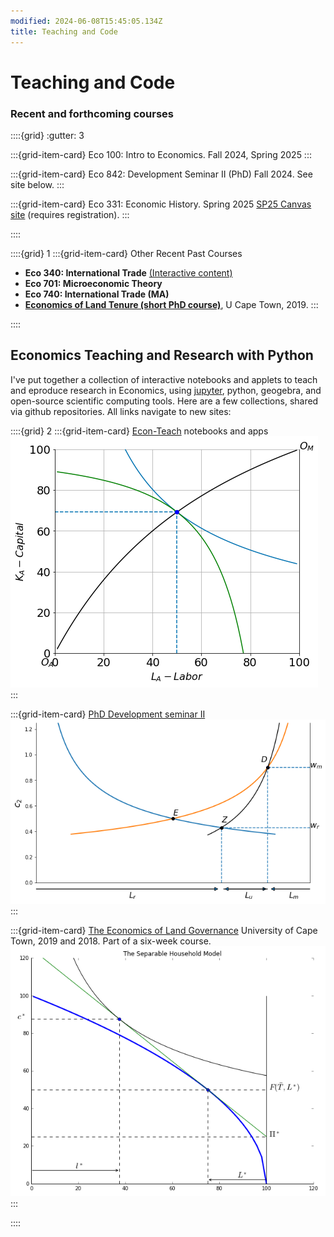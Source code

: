 ```yaml
---
modified: 2024-06-08T15:45:05.134Z
title: Teaching and Code
---
```

# Teaching and Code

### Recent and forthcoming courses

::::{grid} 
:gutter: 3

:::{grid-item-card}  Eco 100: Intro to Economics.
Fall 2024, Spring 2025
:::

:::{grid-item-card}  Eco 842: Development Seminar II (PhD) 
Fall 2024.
See site below.
:::


:::{grid-item-card}  Eco 331: Economic History. 
Spring 2025 
[SP25 Canvas site](https://canvas.instructure.com/courses/5957869) (requires registration). 
:::

::::

::::{grid} 1
:::{grid-item-card}  Other Recent Past Courses

- **Eco 340: International Trade** [(Interactive content)](https://jhconning.github.io/Econ-Teach/notebooks/trade/trade_geogebra.html)
- **Eco 701: Microeconomic Theory**
- **Eco 740: International Trade (MA)**
- **[Economics of Land Tenure (short PhD course)](https://github.com/jhconning/land_uct_2019)**, U Cape Town, 2019.
  :::

::::

## Economics Teaching and Research with Python

 I've put together a collection of interactive notebooks and applets to teach and eproduce research in Economics, using [jupyter](https://jupyter.org), python, geogebra, and open-source scientific computing tools.  Here are a few collections, shared via github repositories.  All links navigate to new sites:

::::{grid} 2
:::{grid-item-card} [Econ-Teach](https://jhconning.github.io/Econ-Teach/) notebooks and apps
[![Econ-Teach](econ_teach.png)](https://jhconning.github.io/Econ-Teach)
:::

:::{grid-item-card} [PhD Development seminar II](https://jhconning.github.io/DevII)
[![Harris-Todaro](HarrisTodaro_25_1.png)](https://jhconning.github.io/DevII)
:::

:::{grid-item-card} [The Economics of Land Governance](https://github.com/jhconning/land_uct_2019)
University of Cape Town, 2019 and 2018. Part of a six-week course.
[![Econ-Teach](uctland.png)](https://github.com/jhconning/land_uct_2019)
:::

::::
